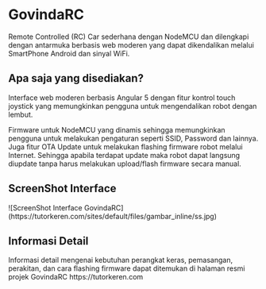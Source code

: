 # GovindaRC
Remote Controlled (RC) Car sederhana dengan NodeMCU dan dilengkapi dengan antarmuka berbasis web moderen yang dapat dikendalikan melalui SmartPhone Android dan sinyal WiFi.

<h2>Apa saja yang disediakan?</h2>
Interface web moderen berbasis Angular 5 dengan fitur kontrol touch joystick yang memungkinkan pengguna untuk mengendalikan robot dengan lembut.

Firmware untuk NodeMCU yang dinamis sehingga memungkinkan pengguna untuk melakukan pengaturan seperti SSID, Password dan lainnya. Juga fitur OTA Update untuk melakukan flashing firmware robot melalui Internet. Sehingga apabila terdapat update maka robot dapat langsung diupdate tanpa harus melakukan upload/flash firmware secara manual.

<h2>ScreenShot Interface</h2>
![ScreenShot Interface GovindaRC](https://tutorkeren.com/sites/default/files/gambar_inline/ss.jpg)


<h2>Informasi Detail</h2>
Informasi detail mengenai kebutuhan perangkat keras, pemasangan, perakitan, dan cara flashing firmware dapat ditemukan di halaman resmi projek GovindaRC https://tutorkeren.com